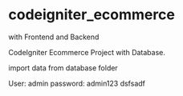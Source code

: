 # codeigniter_ecommerce

with Frontend and Backend

CodeIgniter Ecommerce Project with Database.

import data from database folder

User: admin
password: admin123
dsfsadf
